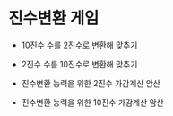# 진수변환 게임
 
 * 10진수 수를 2진수로 변환해 맞추기

 * 2진수 수를 10진수로 변환해 맞추기
 
 * 진수변환 능력을 위한 2진수 가감계산 암산

 * 진수변환 능력을 위한 10진수 가감계산 암산